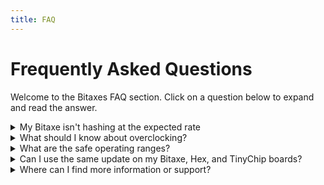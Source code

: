 ```yaml
---
title: FAQ
---
```


# Frequently Asked Questions

Welcome to the Bitaxes FAQ section. Click on a question below to expand and read the answer.

<details>
<summary>My Bitaxe isn't hashing at the expected rate</summary>
<p>
  If you're experiencing reduced hash rates, try these troubleshooting steps:<br>
  First, physically disconnect and reconnect the power (don't just restart through the UI)<br>
  Check for overheating issues - ensure you're running firmware v2.3 or later to see temperature warnings<br>
  Verify your frequency and voltage settings in the UI under settings - reset to defaults if necessary<br>
  Confirm the input voltage is between 4.8-5.3v<br>
  If overclocking, you may need to increase voltage to match your frequency settings<br>
  As a last resort, try reflashing the firmware
</p>
</details>

<details>
<summary>What should I know about overclocking?</summary>
<p>
  Warning: Overclocking can permanently damage your device. If you choose to overclock:<br>
  Monitor dashboard values carefully, staying within recommended ranges listed below<br>
  Account for ambient temperature fluctuations by maintaining a safety margin<br>
  Ensure your power supply is adequate - voltage dropping below 4.8v indicates insufficient power. A higher-rated power supply may be necessary to support increased power demands<br>
  For best results, upgrade your heatsink and thermal paste before attempting overclocking
</p>
</details>

<details>
<summary>What are the safe operating ranges?</summary>
<p>
Input Voltage: 4.8-5.3v<br>
ASIC Temperature: Below 70°C<br>
Voltage Regulator: Below 90°C<br>
</p>
</details>

<details>
<summary>Can I use the same update on my Bitaxe, Hex, and TinyChip boards?</summary>
<p>
  No, each have their own repositories and updates.
</p>
</details>

<details>
<summary>Where can I find more information or support?</summary>
<p>
  Visit the discord: https://discord.gg/bitaxes
</p>
</details>
